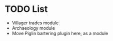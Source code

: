 # TODO List
- Villager trades module
- Archaeology module
- Move Piglin bartering plugin here, as a module